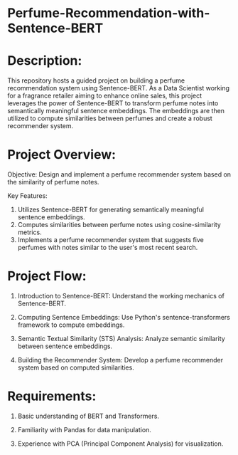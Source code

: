 # Perfume-Recommendation-with-Sentence-BERT

# Description:
This repository hosts a guided project on building a perfume recommendation system using Sentence-BERT. As a Data Scientist working for a fragrance retailer aiming to enhance online sales, this project leverages the power of Sentence-BERT to transform perfume notes into semantically meaningful sentence embeddings. The embeddings are then utilized to compute similarities between perfumes and create a robust recommender system.

# Project Overview:

Objective: Design and implement a perfume recommender system based on the similarity of perfume notes.

Key Features:

1. Utilizes Sentence-BERT for generating semantically meaningful sentence embeddings.
2. Computes similarities between perfume notes using cosine-similarity metrics.
3. Implements a perfume recommender system that suggests five perfumes with notes similar to the user's most recent search.

# Project Flow:

1. Introduction to Sentence-BERT: Understand the working mechanics of Sentence-BERT.

2. Computing Sentence Embeddings: Use Python's sentence-transformers framework to compute embeddings.

3. Semantic Textual Similarity (STS) Analysis: Analyze semantic similarity between sentence embeddings.

4. Building the Recommender System: Develop a perfume recommender system based on computed similarities.

# Requirements:

1. Basic understanding of BERT and Transformers.

2. Familiarity with Pandas for data manipulation.

3. Experience with PCA (Principal Component Analysis) for visualization.
